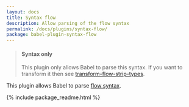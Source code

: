 ```yaml
---
layout: docs
title: Syntax flow
description: Allow parsing of the flow syntax
permalink: /docs/plugins/syntax-flow/
package: babel-plugin-syntax-flow
---
```


<blockquote class="babel-callout babel-callout-info">
  <h4>Syntax only</h4>
  <p>
    This plugin only allows Babel to parse this syntax. If you want to transform it then
    see <a href="/docs/plugins/transform-flow-strip-types">transform-flow-strip-types</a>.
  </p>
</blockquote>

This plugin allows Babel to parse [flow syntax](http://flowtype.org/docs/quick-reference.html#_).

{% include package_readme.html %}
